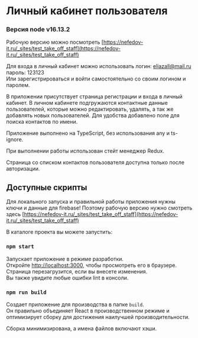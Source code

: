 # Личный кабинет пользователя
### Версия node v16.13.2

Рабочую версию можно посмотреть [https://nefedov-it.ru/_sites/test_take_off_staff](https://nefedov-it.ru/_sites/test_take_off_staff)

Для входа в личный кабинет можно использовать логин: eliazall@mail.ru пароль: 123123\
Или зарегистрироваться и войти самостоятельно со своим логином и паролем.

В приложении присутствует страница регистрации и входа в личный кабинет.
В личном кабинете подгружаются контактные данные пользователей, которые можно редактировать, удалять, а так же добавлять новых пользователей. Для удобства добавлено поле для поиска контактов по имени.

Приложение выполнено на TypeScript, без использования any и
ts-ignore.

При выполнении работы использован стейт менеджер Redux.

Страница со списком контактов пользователя доступна только после авторизации.

## Доступные скрипты

Для локального запуска и правильной работы приложения нужны ключи и данные для firebase! Поэтому рабочую версию нужно смотреть здесь [https://nefedov-it.ru/_sites/test_take_off_staff](https://nefedov-it.ru/_sites/test_take_off_staff)

В каталоге проекта вы можете запустить:

### `npm start`

Запускает приложение в режиме разработки.\
Откройте [http://localhost:3000](http://localhost:3000), чтобы просмотреть его в браузере.
Страница перезагрузится, если вы внесете изменения.\
Вы также увидите любые ошибки lint в консоли.

### `npm run build`

Создает приложение для производства в папке `build`.\
Он правильно объединяет React в производственном режиме и оптимизирует сборку для достижения наилучшей
производительности.

Сборка минимизирована, а имена файлов включают хэши.